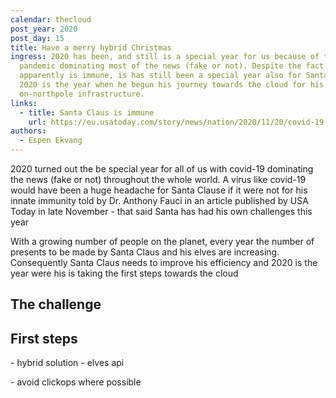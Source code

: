 ```yaml
---
calendar: thecloud
post_year: 2020
post_day: 15
title: Have a merry hybrid Christmas
ingress: 2020 has been, and still is a special year for us because of the
  pandemic dominating most of the news (fake or not). Despite the fact that he
  apparently is immune, is has still been a special year also for Santa Claus.
  2020 is the year when he begun his journey towards the cloud for his
  on-northpole infrastructure.
links:
  - title: Santa Claus is immune
    url: https://eu.usatoday.com/story/news/nation/2020/11/20/covid-19-and-christmas-santa-immune-coronavirus-fauci-says/3777871001/
authors:
  - Espen Ekvang
---
```

2020 turned out the be special year for all of us with covid-19 dominating the news (fake or not) throughout the whole world. A virus like covid-19 would have been a huge headache for Santa Clause if it were not for his innate immunity told by Dr. Anthony Fauci in an article publi[](https://eu.usatoday.com/story/news/nation/2020/11/20/covid-19-and-christmas-santa-immune-coronavirus-fauci-says/3777871001/)shed by USA Today in late November - that said Santa has had his own challenges this year



With a growing number of people on the planet, every year the number of presents to be made by Santa Claus and his elves are increasing. Consequently Santa Claus needs to improve his efficiency and 2020 is the year were his is taking the first steps towards the cloud

## The challenge

## First steps

\- hybrid solution - elves api

\- avoid clickops where possible